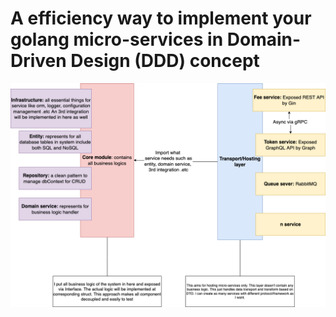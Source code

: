 # A efficiency way to implement your golang micro-services in Domain-Driven Design (DDD) concept

![application structure](./go-sample-ddd.png)
